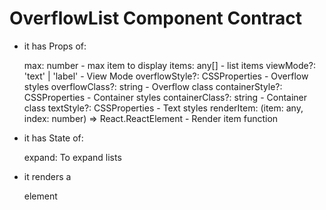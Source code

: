 # OverflowList Component Contract

* it has Props of:

  max: number - max item to display
  items: any[] - list items
  viewMode?: 'text' | 'label' - View Mode
  overflowStyle?: CSSProperties - Overflow styles
  overflowClass?: string - Overflow class
  containerStyle?: CSSProperties - Container styles
  containerClass?: string - Container class
  textStyle?: CSSProperties - Text styles
  renderItem: (item: any, index: number) => React.ReactElement - Render item function

* it has State of:

  expand: To expand lists
* it renders a <div> element

